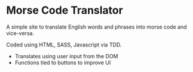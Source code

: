# Morse Code Translator

A simple site to translate English words and phrases into morse code and vice-versa.

Coded using HTML, SASS, Javascript via TDD.

- Translates using user input from the DOM
- Functions tied to buttons to improve UI